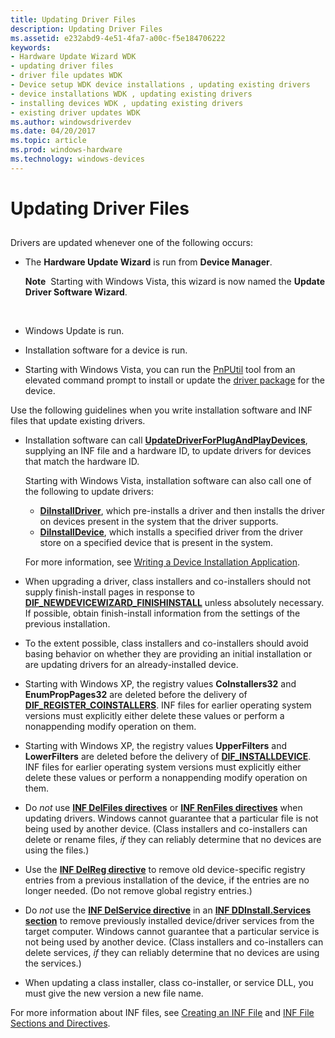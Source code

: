 ```yaml
---
title: Updating Driver Files
description: Updating Driver Files
ms.assetid: e232abd9-4e51-4fa7-a00c-f5e184706222
keywords:
- Hardware Update Wizard WDK
- updating driver files
- driver file updates WDK
- Device setup WDK device installations , updating existing drivers
- device installations WDK , updating existing drivers
- installing devices WDK , updating existing drivers
- existing driver updates WDK
ms.author: windowsdriverdev
ms.date: 04/20/2017
ms.topic: article
ms.prod: windows-hardware
ms.technology: windows-devices
---
```


# Updating Driver Files


## <a href="" id="ddk-updating-driver-files-dg"></a>


Drivers are updated whenever one of the following occurs:

-   The **Hardware Update Wizard** is run from **Device Manager**.

    **Note**  Starting with Windows Vista, this wizard is now named the **Update Driver Software Wizard**.

     

-   Windows Update is run.

-   Installation software for a device is run.

-   Starting with Windows Vista, you can run the [PnPUtil](https://msdn.microsoft.com/library/windows/hardware/ff550419) tool from an elevated command prompt to install or update the [driver package](driver-packages.md) for the device.

Use the following guidelines when you write installation software and INF files that update existing drivers.

-   Installation software can call [**UpdateDriverForPlugAndPlayDevices**](https://msdn.microsoft.com/library/windows/hardware/ff553534), supplying an INF file and a hardware ID, to update drivers for devices that match the hardware ID.

    Starting with Windows Vista, installation software can also call one of the following to update drivers:

    -   [**DiInstallDriver**](https://msdn.microsoft.com/library/windows/hardware/ff544717), which pre-installs a driver and then installs the driver on devices present in the system that the driver supports.
    -   [**DiInstallDevice**](https://msdn.microsoft.com/library/windows/hardware/ff544710), which installs a specified driver from the driver store on a specified device that is present in the system.

    For more information, see [Writing a Device Installation Application](writing-a-device-installation-application.md).

-   When upgrading a driver, class installers and co-installers should not supply finish-install pages in response to [**DIF_NEWDEVICEWIZARD_FINISHINSTALL**](https://msdn.microsoft.com/library/windows/hardware/ff543702) unless absolutely necessary. If possible, obtain finish-install information from the settings of the previous installation.

-   To the extent possible, class installers and co-installers should avoid basing behavior on whether they are providing an initial installation or are updating drivers for an already-installed device.

-   Starting with Windows XP, the registry values **CoInstallers32** and **EnumPropPages32** are deleted before the delivery of [**DIF_REGISTER_COINSTALLERS**](https://msdn.microsoft.com/library/windows/hardware/ff543715). INF files for earlier operating system versions must explicitly either delete these values or perform a nonappending modify operation on them.

-   Starting with Windows XP, the registry values **UpperFilters** and **LowerFilters** are deleted before the delivery of [**DIF_INSTALLDEVICE**](https://msdn.microsoft.com/library/windows/hardware/ff543692). INF files for earlier operating system versions must explicitly either delete these values or perform a nonappending modify operation on them.

-   Do *not* use [**INF DelFiles directives**](inf-delfiles-directive.md) or [**INF RenFiles directives**](inf-renfiles-directive.md) when updating drivers. Windows cannot guarantee that a particular file is not being used by another device. (Class installers and co-installers can delete or rename files, *if* they can reliably determine that no devices are using the files.)

-   Use the [**INF DelReg directive**](inf-delreg-directive.md) to remove old device-specific registry entries from a previous installation of the device, if the entries are no longer needed. (Do not remove global registry entries.)

-   Do *not* use the [**INF DelService directive**](inf-delservice-directive.md) in an [**INF DDInstall.Services section**](inf-ddinstall-services-section.md) to remove previously installed device/driver services from the target computer. Windows cannot guarantee that a particular service is not being used by another device. (Class installers and co-installers can delete services, *if* they can reliably determine that no devices are using the services.)

-   When updating a class installer, class co-installer, or service DLL, you must give the new version a new file name.

For more information about INF files, see [Creating an INF File](overview-of-inf-files.md) and [INF File Sections and Directives](inf-file-sections-and-directives.md).

 

 





